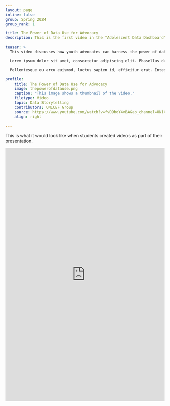 ```yaml
---
layout: page
inline: false
group: Spring 2024
group_rank: 1

title: The Power of Data Use for Advocacy 
description: This is the first video in the "Adolescent Data Dashboard" series.

teaser: >
  This video discusses how youth advocates can harness the power of data to create impactful positive social change and healthier lives.<br><br>

  Lorem ipsum dolor sit amet, consectetur adipiscing elit. Phasellus dui elit, faucibus vel felis vitae, elementum faucibus velit. Sed laoreet lectus non mattis pellentesque. Suspendisse quam magna, vulputate non varius eget, eleifend eu justo. Praesent justo nibh, blandit vitae mattis vitae, varius eget turpis. Phasellus dignissim lectus at massa feugiat maximus. In hac habitasse platea dictumst. Aenean eget mauris sem. Cras rutrum nisi nec nibh laoreet mattis. Duis viverra, orci dapibus tempus egestas, nunc nisl maximus massa, non tempor mi massa eget tellus.<br><br>

  Pellentesque eu arcu euismod, luctus sapien id, efficitur erat. Integer id ultrices nibh. Suspendisse ac laoreet nibh. Suspendisse gravida turpis non turpis dictum pharetra. Maecenas dictum volutpat volutpat. Ut odio elit, placerat quis mollis rutrum, maximus tristique leo. Proin consectetur odio sed viverra fermentum. Vestibulum ante ipsum primis in faucibus orci luctus et ultrices posuere cubilia curae; Praesent sodales lacinia sem ut faucibus. Curabitur a lectus gravida, gravida lectus at, scelerisque justo. Nam tincidunt sit amet ipsum quis dictum. Integer id sem eget lectus sodales aliquet vel sed velit. Class aptent taciti sociosqu ad litora torquent per conubia nostra, per inceptos himenaeos. Pellentesque sem neque, vestibulum sit amet condimentum vitae, tincidunt sed ante. Nunc et erat tortor. Phasellus varius vestibulum metus."

profile:
    title: The Power of Data Use for Advocacy
    image: thepowerofdatause.png
    caption: "This image shows a thumbnail of the video."
    filetype: Video
    topic: Data Storytelling
    contributors: UNICEF Group
    source: https://www.youtube.com/watch?v=fvD9boY4vBA&ab_channel=UNICEFData
    align: right

---
```


This is what it would look like when students created videos as part of their presentation.

<iframe width="100%" height="800px" src="https://www.youtube.com/embed/fvD9boY4vBA?si=WieLNXuc1Qoo7Wuc" title="YouTube video player" frameborder="0" allow="accelerometer; autoplay; clipboard-write; encrypted-media; gyroscope; picture-in-picture; web-share" allowfullscreen></iframe>
